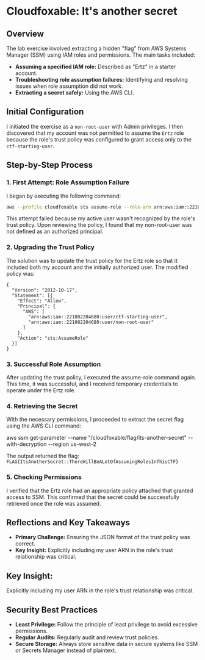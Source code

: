 # Cloudfoxable: It's another secret

## Overview

The lab exercise involved extracting a hidden "flag" from AWS Systems Manager (SSM) using IAM roles and permissions. The main tasks included:

- **Assuming a specified IAM role:** Described as "Ertz" in a starter account.
- **Troubleshooting role assumption failures:** Identifying and resolving issues when role assumption did not work.
- **Extracting a secret safely:** Using the AWS CLI.

## Initial Configuration

I initiated the exercise as a `non-root-user` with Admin privileges. I then discovered that my account was not permitted to assume the `Ertz` role because the role's trust policy was configured to grant access only to the `ctf-starting-user`.

## Step-by-Step Process

### 1. First Attempt: Role Assumption Failure

I began by executing the following command:

```bash
aws --profile cloudfoxable sts assume-role --role-arn arn:aws:iam::221082204680:role/Ertz --role-session-name Ertz
````
This attempt failed because my active user wasn't recognized by the role's trust policy. Upon reviewing the policy, I found that my non-root-user was not defined as an authorized principal.
### 2. Upgrading the Trust Policy
The solution was to update the trust policy for the Ertz role so that it included both my account and the initially authorized user. The modified policy was:

````
{
  "Version": "2012-10-17",
  "Statement": [{
    "Effect": "Allow",
    "Principal": {
      "AWS": [
        "arn:aws:iam::221082204680:user/ctf-starting-user",
        "arn:aws:iam::221082204680:user/non-root-user"
      ]
    },
    "Action": "sts:AssumeRole"
  }]
}
````
### 3. Successful Role Assumption
After updating the trust policy, I executed the assume-role command again. This time, it was successful, and I received temporary credentials to operate under the Ertz role.

### 4. Retrieving the Secret
With the necessary permissions, I proceeded to extract the secret flag using the AWS CLI command:

aws ssm get-parameter --name "/cloudfoxable/flag/its-another-secret" --with-decryption --region us-west-2

The output returned the flag:
````FLAG{ItsAnotherSecret::ThereWillBeALotOfAssumingRolesInThisCTF} ````

### 5. Checking Permissions
I verified that the Ertz role had an appropriate policy attached that granted access to SSM. This confirmed that the secret could be successfully retrieved once the role was assumed.

## Reflections and Key Takeaways
- **Primary Challenge:** Ensuring the JSON format of the trust policy was correct.
- **Key Insight:** Explicitly including my user ARN in the role's trust relationship was critical.

## Key Insight: 
Explicitly including my user ARN in the role's trust relationship was critical.

## Security Best Practices
- **Least Privilege:** Follow the principle of least privilege to avoid excessive permissions.
- **Regular Audits:** Regularly audit and review trust policies.
- **Secure Storage:** Always store sensitive data in secure systems like SSM or Secrets Manager instead of plaintext.
